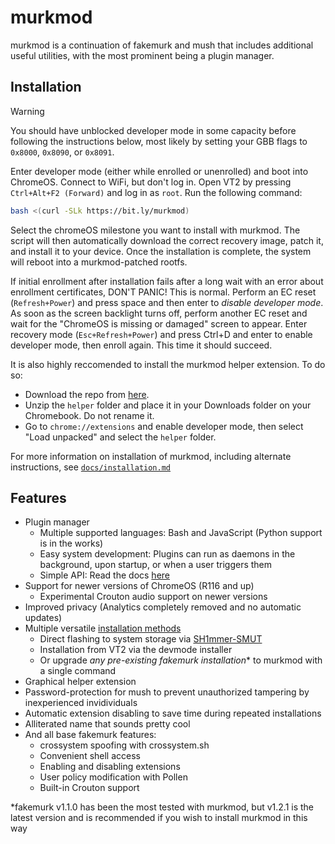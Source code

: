 # murkmod

murkmod is a continuation of fakemurk and mush that includes additional useful utilities, with the most prominent being a plugin manager.

## Installation

> [!WARNING]
> You should have unblocked developer mode in some capacity before following the instructions below, most likely by setting your GBB flags to `0x8000`, `0x8090`, or `0x8091`.

Enter developer mode (either while enrolled or unenrolled) and boot into ChromeOS. Connect to WiFi, but don't log in. Open VT2 by pressing `Ctrl+Alt+F2 (Forward)` and log in as `root`. Run the following command:

```sh
bash <(curl -SLk https://bit.ly/murkmod)
```

Select the chromeOS milestone you want to install with murkmod. The script will then automatically download the correct recovery image, patch it, and install it to your device. Once the installation is complete, the system will reboot into a murkmod-patched rootfs.

If initial enrollment after installation fails after a long wait with an error about enrollment certificates, DON'T PANIC! This is normal. Perform an EC reset (`Refresh+Power`) and press space and then enter to *disable developer mode*. As soon as the screen backlight turns off, perform another EC reset and wait for the "ChromeOS is missing or damaged" screen to appear. Enter recovery mode (`Esc+Refresh+Power`) and press Ctrl+D and enter to enable developer mode, then enroll again. This time it should succeed.

It is also highly reccomended to install the murkmod helper extension. To do so:

- Download the repo from [here](https://codeload.github.com/rainestorme/murkmod/zip/refs/heads/main).
- Unzip the `helper` folder and place it in your Downloads folder on your Chromebook. Do not rename it.
- Go to `chrome://extensions` and enable developer mode, then select "Load unpacked" and select the `helper` folder.

For more information on installation of murkmod, including alternate instructions, see [`docs/installation.md`](docs/installation.md)

## Features

- Plugin manager
   - Multiple supported languages: Bash and JavaScript (Python support is in the works)
   - Easy system development: Plugins can run as daemons in the background, upon startup, or when a user triggers them
   - Simple API: Read the docs [here](https://github.com/rainestorme/murkmod/blob/main/docs/plugin_dev.md)
- Support for newer versions of ChromeOS (R116 and up)
   - Experimental Crouton audio support on newer versions
- Improved privacy (Analytics completely removed and no automatic updates)
- Multiple versatile [installation methods](https://github.com/rainestorme/murkmod/blob/main/docs/installation.md)
   - Direct flashing to system storage via [SH1mmer-SMUT](https://github.com/cognito-inc-real/SH1mmer-SMUT)
   - Installation from VT2 via the devmode installer
   - Or upgrade *any pre-existing fakemurk installation*\* to murkmod with a single command
- Graphical helper extension
- Password-protection for mush to prevent unauthorized tampering by inexperienced invidividuals
- Automatic extension disabling to save time during repeated installations
- Alliterated name that sounds pretty cool
- And all base fakemurk features:
   - crossystem spoofing with crossystem.sh
   - Convenient shell access
   - Enabling and disabling extensions
   - User policy modification with Pollen
   - Built-in Crouton support

\*fakemurk v1.1.0 has been the most tested with murkmod, but v1.2.1 is the latest version and is recommended if you wish to install murkmod in this way
